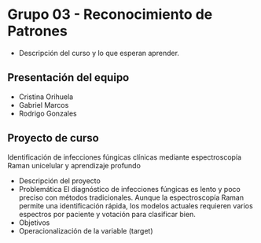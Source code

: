 # Grupo 03 - Reconocimiento de Patrones

- Descripción del curso y lo que esperan aprender.

## Presentación del equipo
- Cristina Orihuela
- Gabriel Marcos
- Rodrigo Gonzales
## Proyecto de curso
Identificación de infecciones fúngicas clínicas mediante espectroscopía Raman unicelular y aprendizaje profundo
- Descripción del proyecto  
- Problemática
  El diagnóstico de infecciones fúngicas es lento y poco preciso con métodos tradicionales. Aunque la espectroscopía Raman permite una identificación rápida, los modelos actuales requieren varios espectros por paciente y votación para clasificar bien.
- Objetivos  
- Operacionalización de la variable (target)

